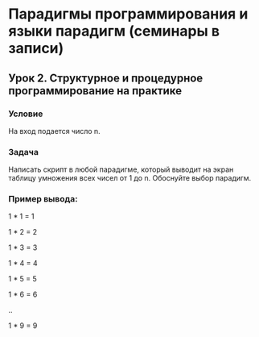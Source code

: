 # Парадигмы программирования и языки парадигм (семинары в записи)
## Урок 2. Структурное и процедурное программирование на практике
### Условие
На вход подается число n.
### Задача
Написать скрипт в любой парадигме, который выводит на экран таблицу умножения всех чисел от 1 до n. 
Обоснуйте выбор парадигм.
### Пример вывода:
1 * 1 = 1

1 * 2 = 2

1 * 3 = 3

1 * 4 = 4

1 * 5 = 5

1 * 6 = 6

..

1 * 9 = 9

